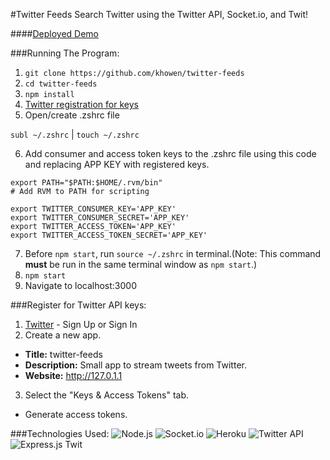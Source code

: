 #Twitter Feeds
Search Twitter using the Twitter API, Socket.io, and Twit!

####[Deployed Demo](https://twitter-feeds-challenge.herokuapp.com/)

###Running The Program:
1. `git clone https://github.com/khowen/twitter-feeds`
2. `cd twitter-feeds`
3. `npm install`
4. [Twitter registration for keys](#register)
5. Open/create .zshrc file

  `subl ~/.zshrc` | `touch ~/.zshrc`

6. Add consumer and access token keys to the .zshrc file using this code and replacing APP KEY with registered keys.


  ```
  export PATH="$PATH:$HOME/.rvm/bin"
  # Add RVM to PATH for scripting

  export TWITTER_CONSUMER_KEY='APP_KEY'
  export TWITTER_CONSUMER_SECRET='APP_KEY'
  export TWITTER_ACCESS_TOKEN='APP_KEY'
  export TWITTER_ACCESS_TOKEN_SECRET='APP_KEY'
  ```

7. Before `npm start`, run `source ~/.zshrc` in terminal.(Note: This command **must** be run in the same terminal window as `npm start`.)
8. `npm start`
9. Navigate to localhost:3000

<a name="register"></a>
###Register for Twitter API keys:
1. [Twitter](https://apps.twitter.com) - Sign Up or Sign In
2. Create a new app.
  * **Title:** twitter-feeds
  * **Description:** Small app to stream tweets from Twitter.
  * **Website:** http://127.0.1.1
3. Select the "Keys & Access Tokens" tab.
  * Generate access tokens.

###Technologies Used:
![Node.js](http://global.download.synology.com/download/pkg_img/Node.js/0.12.6-0112/thumb_256.png)
![Socket.io](http://nodejs-cloud.com/img/128px/socketio.png)
![Heroku](http://cdn2.cloudpro.co.uk/sites/cloudprod7/files/logo-developer-heroku.png)
![Twitter API](https://www.apichangelog.com/static/img/logos/twitter-128.png)
![Express.js](https://webslinder.com/public/imgs/logo/express.png)
Twit




